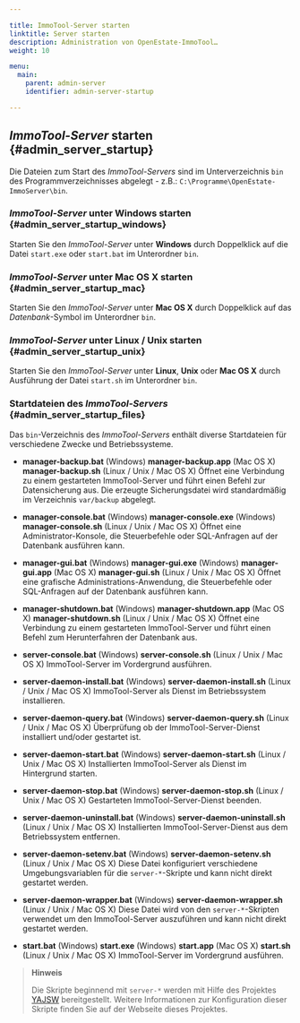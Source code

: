 ```yaml
---

title: ImmoTool-Server starten
linktitle: Server starten
description: Administration von OpenEstate-ImmoTool…
weight: 10

menu:
  main:
    parent: admin-server
    identifier: admin-server-startup

---
```


## *ImmoTool-Server* starten {#admin_server_startup}

Die Dateien zum Start des *ImmoTool-Servers* sind im Unterverzeichnis `bin` des Programmverzeichnisses abgelegt - z.B.: `C:\Programme\OpenEstate-ImmoServer\bin`.


### *ImmoTool-Server* unter Windows starten {#admin_server_startup_windows}

Starten Sie den *ImmoTool-Server* unter **Windows** durch Doppelklick auf die Datei `start.exe` oder `start.bat` im Unterordner `bin`.


### *ImmoTool-Server* unter Mac OS X starten {#admin_server_startup_mac}

Starten Sie den *ImmoTool-Server* unter **Mac OS X** durch Doppelklick auf das *Datenbank*-Symbol im Unterordner `bin`.


### *ImmoTool-Server* unter Linux / Unix starten {#admin_server_startup_unix}

Starten Sie den *ImmoTool-Server* unter **Linux**, **Unix** oder **Mac OS X** durch Ausführung der Datei `start.sh` im Unterordner `bin`.


### Startdateien des *ImmoTool-Servers* {#admin_server_startup_files}

Das `bin`-Verzeichnis des *ImmoTool-Servers* enthält diverse Startdateien für verschiedene Zwecke und Betriebssysteme.

-   **manager-backup.bat** (Windows)
    **manager-backup.app** (Mac OS X)
    **manager-backup.sh** (Linux / Unix / Mac OS X)
    Öffnet eine Verbindung zu einem gestarteten ImmoTool-Server und führt einen Befehl zur Datensicherung aus. Die erzeugte Sicherungsdatei wird standardmäßig im Verzeichnis `var/backup` abgelegt.

-   **manager-console.bat** (Windows)
    **manager-console.exe** (Windows)
    **manager-console.sh** (Linux / Unix / Mac OS X)
    Öffnet eine Administrator-Konsole, die Steuerbefehle oder SQL-Anfragen auf der Datenbank ausführen kann.

-   **manager-gui.bat** (Windows)
    **manager-gui.exe** (Windows)
    **manager-gui.app** (Mac OS X)
    **manager-gui.sh** (Linux / Unix / Mac OS X)
    Öffnet eine grafische Administrations-Anwendung, die Steuerbefehle oder SQL-Anfragen auf der Datenbank ausführen kann.

-   **manager-shutdown.bat** (Windows)
    **manager-shutdown.app** (Mac OS X)
    **manager-shutdown.sh** (Linux / Unix / Mac OS X)
    Öffnet eine Verbindung zu einem gestarteten ImmoTool-Server und führt einen Befehl zum Herunterfahren der Datenbank aus.

-   **server-console.bat** (Windows)
    **server-console.sh** (Linux / Unix / Mac OS X)
    ImmoTool-Server im Vordergrund ausführen.

-   **server-daemon-install.bat** (Windows)
    **server-daemon-install.sh** (Linux / Unix / Mac OS X)
    ImmoTool-Server als Dienst im Betriebssystem installieren.

-   **server-daemon-query.bat** (Windows)
    **server-daemon-query.sh** (Linux / Unix / Mac OS X)
    Überprüfung ob der ImmoTool-Server-Dienst installiert und/oder gestartet ist.

-   **server-daemon-start.bat** (Windows)
    **server-daemon-start.sh** (Linux / Unix / Mac OS X)
    Installierten ImmoTool-Server als Dienst im Hintergrund starten.

-   **server-daemon-stop.bat** (Windows)
    **server-daemon-stop.sh** (Linux / Unix / Mac OS X)
    Gestarteten ImmoTool-Server-Dienst beenden.

-   **server-daemon-uninstall.bat** (Windows)
    **server-daemon-uninstall.sh** (Linux / Unix / Mac OS X)
    Installierten ImmoTool-Server-Dienst aus dem Betriebssystem entfernen.

-   **server-daemon-setenv.bat** (Windows)
    **server-daemon-setenv.sh** (Linux / Unix / Mac OS X)
    Diese Datei konfiguriert verschiedene Umgebungsvariablen für die `server-*`-Skripte und kann nicht direkt gestartet werden.

-   **server-daemon-wrapper.bat** (Windows)
    **server-daemon-wrapper.sh** (Linux / Unix / Mac OS X)
    Diese Datei wird von den `server-*`-Skripten verwendet um den ImmoTool-Server auszuführen und kann nicht direkt gestartet werden.

-   **start.bat** (Windows)
    **start.exe** (Windows)
    **start.app** (Mac OS X)
    **start.sh** (Linux / Unix / Mac OS X)
    ImmoTool-Server im Vordergrund ausführen.


> **Hinweis**
>
> Die Skripte beginnend mit `server-*` werden mit Hilfe des Projektes [YAJSW](http://yajsw.sourceforge.net/) bereitgestellt. Weitere Informationen zur Konfiguration dieser Skripte finden Sie auf der Webseite dieses Projektes.

